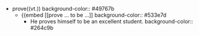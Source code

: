- prove((vt.))
  background-color:: #49767b
	- {{embed [[prove ... to be ...]]
	  background-color:: #533e7d
		- He proves himself to be an excellent student.
		  background-color:: #264c9b